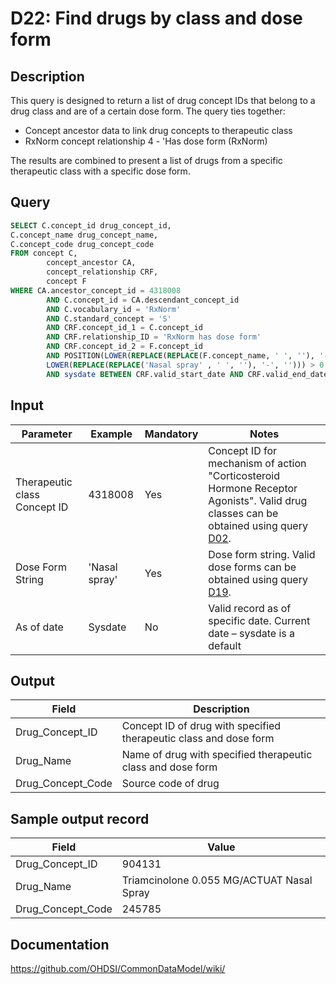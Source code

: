 <!---
Group:drug
Name:D22 Find drugs by class and dose form
Author:Patrick Ryan
CDM Version: 5.0
-->

# D22: Find drugs by class and dose form

## Description
This query is designed to return a list of drug concept IDs that belong to a drug class and are of a certain dose form. The query ties together:

- Concept ancestor data to link drug concepts to therapeutic class
- RxNorm concept relationship 4 - 'Has dose form (RxNorm)

The results are combined to present a list of drugs from a specific therapeutic class with a specific dose form.

## Query
```sql
SELECT C.concept_id drug_concept_id,
C.concept_name drug_concept_name,
C.concept_code drug_concept_code
FROM concept C,
        concept_ancestor CA,
        concept_relationship CRF,
        concept F
WHERE CA.ancestor_concept_id = 4318008
        AND C.concept_id = CA.descendant_concept_id
        AND C.vocabulary_id = 'RxNorm'
        AND C.standard_concept = 'S'
        AND CRF.concept_id_1 = C.concept_id
        AND CRF.relationship_ID = 'RxNorm has dose form'
        AND CRF.concept_id_2 = F.concept_id
        AND POSITION(LOWER(REPLACE(REPLACE(F.concept_name, ' ', ''), '-', '')) IN
        LOWER(REPLACE(REPLACE('Nasal spray' , ' ', ''), '-', ''))) > 0
        AND sysdate BETWEEN CRF.valid_start_date AND CRF.valid_end_date
```

## Input

| Parameter |  Example |  Mandatory |  Notes |
| --- | --- | --- | --- |
| Therapeutic class Concept ID |  4318008 |  Yes | Concept ID for mechanism of action "Corticosteroid Hormone Receptor Agonists". Valid drug classes can be obtained using query  [D02](http://vocabqueries.omop.org/drug-queries/d2). |
|  Dose Form String |  'Nasal spray' |  Yes | Dose form string. Valid dose forms can be obtained using query  [D19](http://vocabqueries.omop.org/drug-queries/d19). |
|  As of date |  Sysdate |  No | Valid record as of specific date. Current date – sysdate is a default |

## Output

|  Field |  Description |
| --- | --- |
|  Drug_Concept_ID |  Concept ID of drug with specified therapeutic class and dose form |
|  Drug_Name |  Name of drug with specified therapeutic class and dose form |
|  Drug_Concept_Code |  Source code of drug |

## Sample output record

|  Field |  Value |
| --- | --- |
|  Drug_Concept_ID |  904131 |
|  Drug_Name |  Triamcinolone 0.055 MG/ACTUAT Nasal Spray |
|  Drug_Concept_Code |  245785 |

## Documentation
https://github.com/OHDSI/CommonDataModel/wiki/
